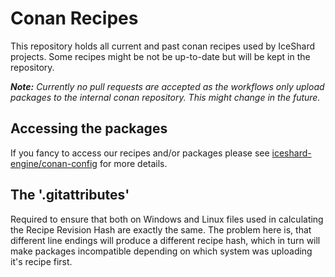 # Conan Recipes

This repository holds all current and past conan recipes used by IceShard projects.
Some recipes might be not be up-to-date but will be kept in the repository.

_**Note:** Currently no pull requests are accepted as the workflows only upload packages to the internal conan repository. This might change in the future._

## Accessing the packages

If you fancy to access our recipes and/or packages please see [iceshard-engine/conan-config](https://github.com/iceshard-engine/conan-config) for more details.

## The '.gitattributes'

Required to ensure that both on Windows and Linux files used in calculating the Recipe Revision Hash are exactly the same.
The problem here is, that different line endings will produce a different recipe hash, which in turn will make packages incompatible depending on which system was uploading it's recipe first.

